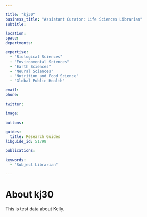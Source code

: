 ```yaml
---

title: "kj30"
business_title: "Assistant Curator: Life Sciences Librarian"
subtitle: 

location: 
space: 
departments:

expertise:
  - "Biological Sciences"
  - "Environmental Sciences"
  - "Earth Sciences"
  - "Neural Sciences"
  - "Nutrition and Food Science"
  - "Global Public Health"

email: 
phone: 

twitter: 

image: 

buttons:

guides:
  title: Research Guides
libguide_id: 51798

publications:

keywords:
  - "Subject Librarian"

---
```


# About kj30

This is test data about Kelly.
